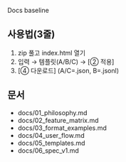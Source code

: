 Docs baseline
## 사용법(3줄)
1) zip 풀고 index.html 열기
2) 입력 → 템플릿(A/B/C) → [② 적용]
3) [④ 다운로드] (A/C=.json, B=.jsonl)

## 문서
- docs/01_philosophy.md
- docs/02_feature_matrix.md
- docs/03_format_examples.md
- docs/04_user_flow.md
- docs/05_templates.md
- docs/06_spec_v1.md
